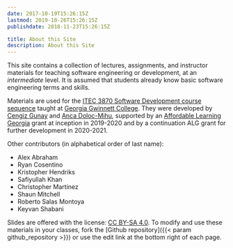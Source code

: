 ```yaml
---
date: 2017-10-19T15:26:15Z 
lastmod: 2019-10-26T15:26:15Z
publishdate: 2018-11-23T15:26:15Z

title: About this Site
description: About this Site
---
```


This site contains a collection of lectures, assignments, and instructor materials for teaching software engineering or development, at an _intermediate_ level. It is assumed that students already know basic software engineering terms and skills. 

Materials are used for the [ITEC 3870 Software Development course sequence](https://soft-eng-practicum.github.io/) taught at [Georgia Gwinnett College](https://ggc.edu). They were developed by [Cengiz Gunay](https://www.ggc.edu/about-ggc/directory/cengiz-gunay) and [Anca Doloc-Mihu](https://www.ggc.edu/about-ggc/directory/anca-doloc-mihu), supported by an [Affordable Learning Georgia](https://www.affordablelearninggeorgia.org/) grant at inception in 2019-2020 and by a continuation ALG grant for further development in 2020-2021.

Other contributors (in alphabetical order of last name):
- Alex Abraham
- Ryan Cosentino
- Kristopher Hendriks
- Safiyullah Khan
- Christopher Martinez
- Shaun Mitchell
- Roberto Salas Montoya
- Keyvan Shabani

Slides are offered with the license: [CC BY-SA 4.0](http://creativecommons.org/licenses/by-sa/4.0/). To modify and use these materials in your classes, fork the [Github repository]({{< param github_repository >}}) or use the edit link at the bottom right of each page.

